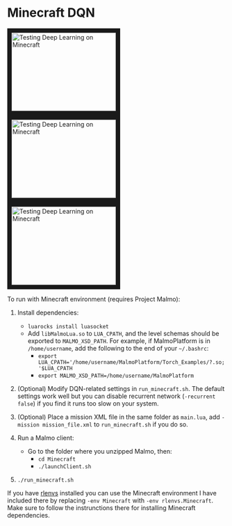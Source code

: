 # Minecraft DQN

<a href="http://www.youtube.com/watch?feature=player_embedded&v=F156fBDjr9A
" target="_blank"><img src="http://img.youtube.com/vi/F156fBDjr9A/0.jpg" 
alt="Testing Deep Learning on Minecraft" width="240" height="180" border="10" /></a>
<a href="http://www.youtube.com/watch?feature=player_embedded&v=l9rxBxqBzqc
" target="_blank"><img src="http://img.youtube.com/vi/l9rxBxqBzqc/0.jpg" 
alt="Testing Deep Learning on Minecraft" width="240" height="180" border="10" /></a>
<a href="http://www.youtube.com/watch?feature=player_embedded&v=fib--8Tl8qI
" target="_blank"><img src="http://img.youtube.com/vi/fib--8Tl8qI/0.jpg" 
alt="Testing Deep Learning on Minecraft" width="240" height="180" border="10" /></a>

To run with Minecraft environment (requires Project Malmo):

1) Install dependencies:
   - `luarocks install luasocket`
   - Add `libMalmoLua.so` to `LUA_CPATH`, and the level schemas should be exported to `MALMO_XSD_PATH`. 
     For example, if MalmoPlatform is in `/home/username`, add the following to the end of your `~/.bashrc`:
     - `export LUA_CPATH='/home/username/MalmoPlatform/Torch_Examples/?.so;'$LUA_CPATH`  
     - `export MALMO_XSD_PATH=/home/username/MalmoPlatform`
  
2) (Optional) Modify DQN-related settings in `run_minecraft.sh`.
   The default settings work well but you can disable recurrent network
   (`-recurrent false`) if you find it runs too slow on your system.
  
3) (Optional) Place a mission XML file in the same folder as `main.lua`,
   add `-mission mission_file.xml` to `run_minecraft.sh` if you do so.
   
4) Run a Malmo client:
   - Go to the folder where you unzipped Malmo, then:
     - `cd Minecraft`
     - `./launchClient.sh`
   
5) `./run_minecraft.sh`

If you have [rlenvs](https://github.com/Kaixhin/rlenvs) installed you can use the Minecraft
environment I have included there by replacing `-env Minecraft` with 
`-env rlenvs.Minecraft`. 
Make sure to follow the instrunctions there for installing Minecraft dependencies.
